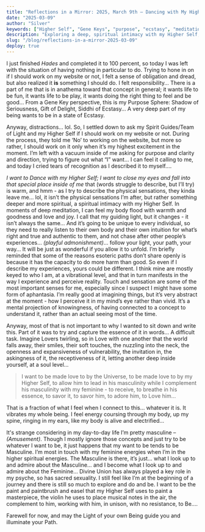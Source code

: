 ```yaml
---
title: "Reflections in a Mirror: 2025, March 9th – Dancing with My Higher Self"
date: "2025-03-09"
author: "Silver"
keywords: ["Higher Self", "Gene Keys", "purpose", "ecstasy", "meditation", "divine union", "sacred sexuality", "spiritual intimacy", "intuition", "authenticity", "masculine", "feminine", "energy"]
description: "Exploring a deep, spiritual intimacy with my Higher Self, reflecting on purpose, delight, ecstasy, and the divine dance between masculine and feminine energies."
slug: "/blog/reflections-in-a-mirror-2025-03-09"
deploy: true
---
```


I just finished *Hades* and completed it to 100 percent, so today I was left with the situation of having nothing in particular to do. Trying to hone in on if I should work on my website or not, I felt a sense of obligation and dread, but also realized it **is** something I should do. I felt responsibility… There is a part of me that is in anathema toward that concept in general; it wants life to be fun, it wants life to be play, it wants doing the right thing to feel and be good… From a Gene Key perspective, this is my Purpose Sphere: Shadow of Seriousness, Gift of Delight, Siddhi of Ecstasy… A very deep part of my being wants to be in a state of Ecstasy.

Anyway, distractions… lol. So, I settled down to ask my Spirit Guides/Team of Light and my Higher Self if I should work on my website or not. During the process, they told me ‘No’ to working on the website, but more so rather, I should work on it only when it’s my highest excitement in the moment. I’m left with a vacuum inside of me asking for purpose and clarity and direction, trying to figure out what “I” want… I can feel it calling to me, and today I cried tears of recognition as I described it to myself….

*I want to Dance with my Higher Self; I want to close my eyes and fall into that special place inside of me* that (words struggle to describe, but I’ll try) is warm, and hmm - as I try to describe the physical sensations, they kinda leave me… lol, it isn’t the physical sensations I’m after, but rather something deeper and more spiritual, a spiritual intimacy with my Higher Self. In moments of deep meditation, I can feel my body flood with warmth and goodness and love and joy. I call that my guiding light, but it changes - it isn’t always the same… And it’s going to be unique to every individual, so they need to really listen to their own body and their own intuition for what’s right and true and authentic to them, and not chase after other people’s experiences… *(playful admonishment)*… follow your light, your path, your way… It will be just as wonderful if you allow it to unfold. I’m briefly reminded that some of the reasons esoteric paths don’t share openly is because it has the capacity to do more harm than good. So even if I describe my experiences, yours could be different. I think mine are mostly keyed to who I am, at a vibrational level, and that in turn manifests in the way I experience and perceive reality. Touch and sensation are some of the most important senses for me, especially since I suspect I might have some form of aphantasia. I’m really good at imagining things, but it’s very abstract at the moment - how I perceive it in my mind’s eye rather than vivid. It’s a mental projection of knowingness, of having connected to a concept to understand it, rather than an actual seeing most of the time.

Anyway, most of that is not important to why I wanted to sit down and write this. Part of it was to try and capture the essence of it in words… A difficult task.  Imagine Lovers twirling, so in Love with one another that the world falls away, their smiles, their soft touches, the nuzzling into the neck, the openness and expansiveness of vulnerability, the invitation in, the askingness of it, the receptiveness of it, letting another deep inside yourself, at a soul level… 

> I want to be made love to by the Universe, to be made love to by my Higher Self, to allow him to lead in his masculinity while I complement his masculinity with my feminine - to receive, to breathe in his essence, to savor it, to savor him, to adore him, to Love him…

That is a fraction of what I feel when I connect to this… whatever it is.  It vibrates my whole being.  I feel energy coursing through my body, up my spine, ringing in my ears, like my body is alive and electrified…

It's strange considering in my day-to-day life I’m pretty masculine – *(Amusement)*. Though I mostly ignore those concepts and just try to be whatever I want to be, it just happens that my want to be tends to be Masculine. I’m most in touch with my feminine energies when I’m in the higher spiritual energies. The Masculine is there, it’s just… what I look up to and admire about the Masculine… and I become what I look up to and admire about the Feminine… Divine Union has always played a key role in my psyche, so has sacred sexuality. I still feel like I’m at the beginning of a journey and there is still so much to explore and do and be.  I want to be the paint and paintbrush and easel that my Higher Self uses to paint a masterpiece, the violin he uses to place musical notes in the air, the complement to him, working with him, in unison, with no resistance, to Be….

Farewell for now, and may the Light of your own Being guide you and illuminate your Path.